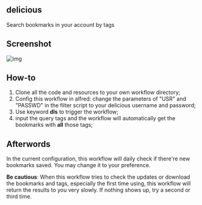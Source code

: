 ## delicious

Search bookmarks in your account by tags

## Screenshot

![img](https://raw.github.com/teloon/alfred-workflows/master/delicious/screenshort.png)

## How-to

1. Clone all the code and resources to your own workflow directory;
2. Config this workflow in alfred: change the parameters of "USR" and "PASSWD" in the filter script to your delicious username and password;
3. Use keyword **dls** to trigger the workflow;
4. input the query tags and the workflow will automatically get the bookmarks with **all** those tags;

## Afterwords

In the current configuration, this workflow will daily check if there're new bookmarks saved. You may change it to your preference. 

**Be cautious**: When this workflow tries to check the updates or download the bookmarks and tags, especially the first time using, this workflow will return the results to you very slowly. If nothing shows up, try a second or third time.
